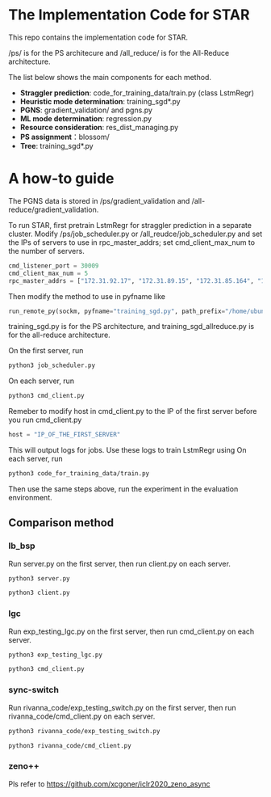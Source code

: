 # The Implementation Code for STAR

This repo contains the implementation code for STAR.

/ps/ is for the PS architecure and /all_reduce/ is for the All-Reduce architecture.

The list below shows the main components for each method.
- **Straggler prediction**: code_for_training_data/train.py (class LstmRegr)
- **Heuristic mode determination**: training_sgd*.py
- **PGNS**: gradient_validation/ and pgns.py
- **ML mode determination**: regression.py
- **Resource consideration**: res_dist_managing.py
- **PS assignment**：blossom/
- **Tree**: training_sgd*.py



# A how-to guide

The PGNS data is stored in /ps/gradient_validation and /all-reduce/gradient_validation.

To run STAR, first pretrain LstmRegr for straggler prediction in a separate cluster.
Modify /ps/job_scheduler.py or /all_reudce/job_scheduler.py and set the IPs of servers to use in rpc_master_addrs; set cmd_client_max_num to the number of servers.
```python
cmd_listener_port = 30009
cmd_client_max_num = 5
rpc_master_addrs = ["172.31.92.17", "172.31.89.15", "172.31.85.164", "172.31.88.45", "172.31.80.104"]
```

Then modify the method to use in pyfname like
```python
run_remote_py(sockm, pyfname="training_sgd.py", path_prefix="/home/ubuntu/sgd/", **kwargs)
```
training_sgd.py is for the PS architecture, and training_sgd_allreduce.py is for the all-reduce architecture.

On the first server, run
```bash
python3 job_scheduler.py
```

On each server, run
```bash
python3 cmd_client.py
```
Remeber to modify host in cmd_client.py to the IP of the first server before you run cmd_client.py
```python
host = "IP_OF_THE_FIRST_SERVER"
```

This will output logs for jobs. Use these logs to train LstmRegr using
On each server, run
```bash
python3 code_for_training_data/train.py
```

Then use the same steps above, run the experiment in the evaluation environment.

## Comparison method

### lb_bsp

Run server.py on the first server, then run client.py on each server.
```bash
python3 server.py

python3 client.py
```

### lgc

Run exp_testing_lgc.py on the first server, then run cmd_client.py on each server.
```bash
python3 exp_testing_lgc.py

python3 cmd_client.py
```

### sync-switch
Run rivanna_code/exp_testing_switch.py on the first server, then run rivanna_code/cmd_client.py on each server.
```bash
python3 rivanna_code/exp_testing_switch.py

python3 rivanna_code/cmd_client.py
```


### zeno++
Pls refer to https://github.com/xcgoner/iclr2020_zeno_async
